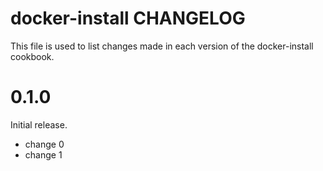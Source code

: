# docker-install CHANGELOG

This file is used to list changes made in each version of the docker-install cookbook.

# 0.1.0

Initial release.

- change 0
- change 1


